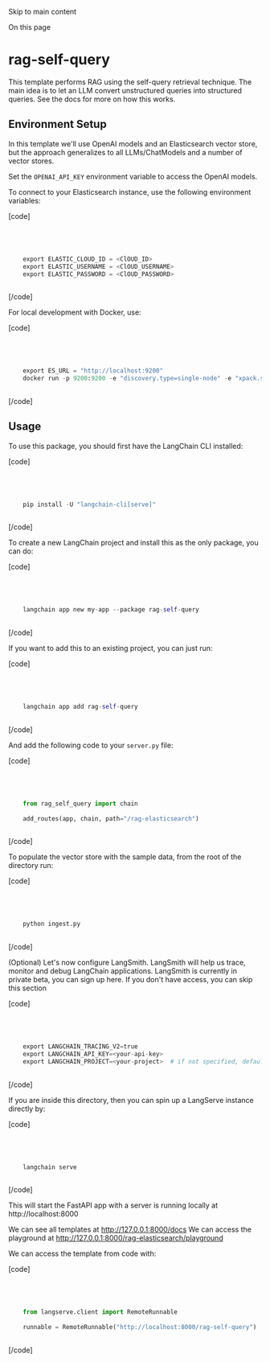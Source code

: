

Skip to main content

On this page

# rag-self-query

This template performs RAG using the self-query retrieval technique. The main idea is to let an LLM convert unstructured queries into structured queries. See the docs for more on how this works.

## Environment Setup​

In this template we'll use OpenAI models and an Elasticsearch vector store, but the approach generalizes to all LLMs/ChatModels and a number of vector stores.

Set the `OPENAI_API_KEY` environment variable to access the OpenAI models.

To connect to your Elasticsearch instance, use the following environment variables:

[code]
```python




    export ELASTIC_CLOUD_ID = <ClOUD_ID>  
    export ELASTIC_USERNAME = <ClOUD_USERNAME>  
    export ELASTIC_PASSWORD = <ClOUD_PASSWORD>  
    


```
[/code]


For local development with Docker, use:

[code]
```python




    export ES_URL = "http://localhost:9200"  
    docker run -p 9200:9200 -e "discovery.type=single-node" -e "xpack.security.enabled=false" -e "xpack.security.http.ssl.enabled=false" docker.elastic.co/elasticsearch/elasticsearch:8.9.0  
    


```
[/code]


## Usage​

To use this package, you should first have the LangChain CLI installed:

[code]
```python




    pip install -U "langchain-cli[serve]"  
    


```
[/code]


To create a new LangChain project and install this as the only package, you can do:

[code]
```python




    langchain app new my-app --package rag-self-query  
    


```
[/code]


If you want to add this to an existing project, you can just run:

[code]
```python




    langchain app add rag-self-query  
    


```
[/code]


And add the following code to your `server.py` file:

[code]
```python




    from rag_self_query import chain  
      
    add_routes(app, chain, path="/rag-elasticsearch")  
    


```
[/code]


To populate the vector store with the sample data, from the root of the directory run:

[code]
```python




    python ingest.py  
    


```
[/code]


(Optional) Let's now configure LangSmith. LangSmith will help us trace, monitor and debug LangChain applications. LangSmith is currently in private beta, you can sign up here. If you don't have
access, you can skip this section

[code]
```python




    export LANGCHAIN_TRACING_V2=true  
    export LANGCHAIN_API_KEY=<your-api-key>  
    export LANGCHAIN_PROJECT=<your-project>  # if not specified, defaults to "default"  
    


```
[/code]


If you are inside this directory, then you can spin up a LangServe instance directly by:

[code]
```python




    langchain serve  
    


```
[/code]


This will start the FastAPI app with a server is running locally at http://localhost:8000

We can see all templates at http://127.0.0.1:8000/docs We can access the playground at http://127.0.0.1:8000/rag-elasticsearch/playground

We can access the template from code with:

[code]
```python




    from langserve.client import RemoteRunnable  
      
    runnable = RemoteRunnable("http://localhost:8000/rag-self-query")  
    


```
[/code]


